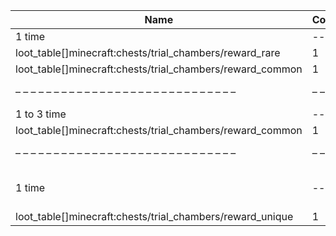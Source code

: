 | Name                                                      | Count | Chance | Weight | Comment              |
| --------------------------------------------------------- | ----- | ------ | ------ | -------------------- |
| 1 time                                                    |    -- |     -- |     -- |                      |
| loot_table[]minecraft:chests/trial_chambers/reward_rare   |     1 |    80% |   8/10 |                      |
| loot_table[]minecraft:chests/trial_chambers/reward_common |     1 |    20% |   2/10 |                      |
| – – – – – – – – – – – – – – – – – – – – – – – – – – – – – | – – – | – – –  | – – –  | – – – – – – – – – –  |
| 1 to 3 time                                               |    -- |     -- |     -- |                      |
| loot_table[]minecraft:chests/trial_chambers/reward_common |     1 |   100% |      1 |                      |
| – – – – – – – – – – – – – – – – – – – – – – – – – – – – – | – – – | – – –  | – – –  | – – – – – – – – – –  |
| 1 time                                                    |    -- |     -- |     -- | random chance: 0.25% |
| loot_table[]minecraft:chests/trial_chambers/reward_unique |     1 |   100% |      1 |                      |
